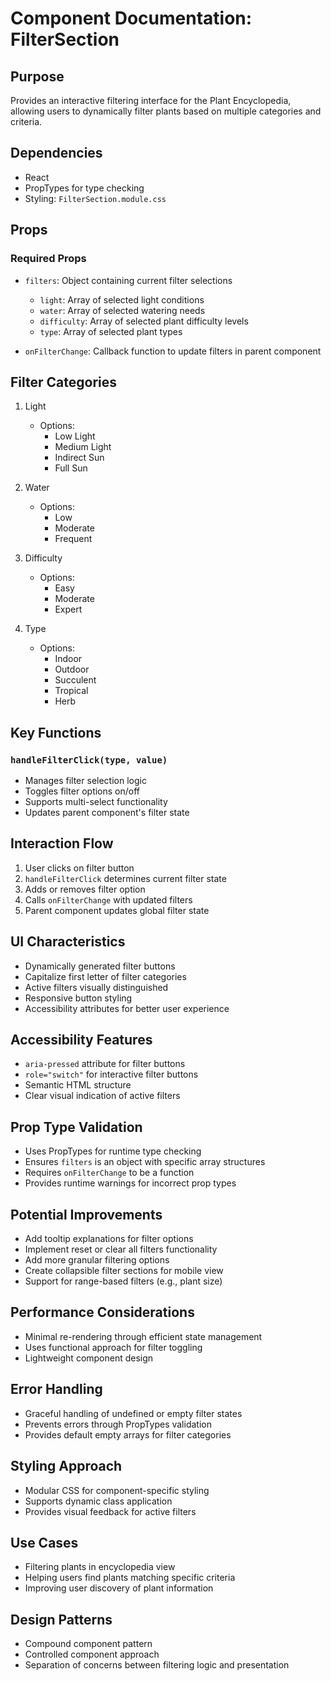 # Component Documentation: FilterSection

## Purpose
Provides an interactive filtering interface for the Plant Encyclopedia, allowing users to dynamically filter plants based on multiple categories and criteria.

## Dependencies
- React
- PropTypes for type checking
- Styling: `FilterSection.module.css`

## Props
### Required Props
- `filters`: Object containing current filter selections
  - `light`: Array of selected light conditions
  - `water`: Array of selected watering needs
  - `difficulty`: Array of selected plant difficulty levels
  - `type`: Array of selected plant types

- `onFilterChange`: Callback function to update filters in parent component

## Filter Categories
1. Light
   - Options: 
     - Low Light
     - Medium Light
     - Indirect Sun
     - Full Sun

2. Water
   - Options:
     - Low
     - Moderate
     - Frequent

3. Difficulty
   - Options:
     - Easy
     - Moderate
     - Expert

4. Type
   - Options:
     - Indoor
     - Outdoor
     - Succulent
     - Tropical
     - Herb

## Key Functions
### `handleFilterClick(type, value)`
- Manages filter selection logic
- Toggles filter options on/off
- Supports multi-select functionality
- Updates parent component's filter state

## Interaction Flow
1. User clicks on filter button
2. `handleFilterClick` determines current filter state
3. Adds or removes filter option
4. Calls `onFilterChange` with updated filters
5. Parent component updates global filter state

## UI Characteristics
- Dynamically generated filter buttons
- Capitalize first letter of filter categories
- Active filters visually distinguished
- Responsive button styling
- Accessibility attributes for better user experience

## Accessibility Features
- `aria-pressed` attribute for filter buttons
- `role="switch"` for interactive filter buttons
- Semantic HTML structure
- Clear visual indication of active filters

## Prop Type Validation
- Uses PropTypes for runtime type checking
- Ensures `filters` is an object with specific array structures
- Requires `onFilterChange` to be a function
- Provides runtime warnings for incorrect prop types

## Potential Improvements
- Add tooltip explanations for filter options
- Implement reset or clear all filters functionality
- Add more granular filtering options
- Create collapsible filter sections for mobile view
- Support for range-based filters (e.g., plant size)

## Performance Considerations
- Minimal re-rendering through efficient state management
- Uses functional approach for filter toggling
- Lightweight component design

## Error Handling
- Graceful handling of undefined or empty filter states
- Prevents errors through PropTypes validation
- Provides default empty arrays for filter categories

## Styling Approach
- Modular CSS for component-specific styling
- Supports dynamic class application
- Provides visual feedback for active filters

## Use Cases
- Filtering plants in encyclopedia view
- Helping users find plants matching specific criteria
- Improving user discovery of plant information

## Design Patterns
- Compound component pattern
- Controlled component approach
- Separation of concerns between filtering logic and presentation